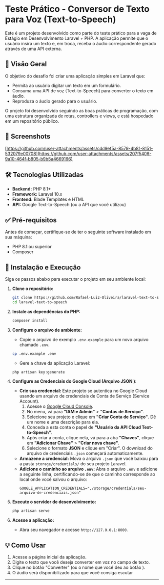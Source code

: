 # Teste Prático - Conversor de Texto para Voz (Text-to-Speech)

Este é um projeto desenvolvido como parte do teste prático para a vaga de Estágio em Desenvolvimento Laravel + PHP. A aplicação permite que o usuário insira um texto e, em troca, receba o áudio correspondente gerado através de uma API externa.

## 🎯 Visão Geral

O objetivo do desafio foi criar uma aplicação simples em Laravel que:
- Permita ao usuário digitar um texto em um formulário.
- Consuma uma API de voz (Text-to-Speech) para converter o texto em áudio.
- Reproduza o áudio gerado para o usuário.

O projeto foi desenvolvido seguindo as boas práticas de programação, com uma estrutura organizada de rotas, controllers e views, e está hospedado em um repositório público.

## 📸 Screenshots

[https://github.com/user-attachments/assets/cdd9ef5a-8579-4b81-8151-532079e00708](https://github.com/user-attachments/assets/207f5406-9a10-464f-b805-b9b5a4669166)


## 🛠️ Tecnologias Utilizadas

*   **Backend:** PHP 8.1+
*   **Framework:** Laravel 10.x
*   **Frontend:** Blade Templates e HTML
*   **API:** Google Text-to-Speech (ou a API que você utilizou)

## ✅ Pré-requisitos

Antes de começar, certifique-se de ter o seguinte software instalado em sua máquina:
*   PHP 8.1 ou superior
*   Composer


## 🚀 Instalação e Execução

Siga os passos abaixo para executar o projeto em seu ambiente local:

1.  **Clone o repositório:**
    ```bash
    git clone https://github.com/Rafael-Luiz-Oliveira/laravel-text-to-speech.git
    cd laravel-text-to-speech
    ```

2.  **Instale as dependências do PHP:**
    ```bash
    composer install
    ```

3.  **Configure o arquivo de ambiente:**
    *   Copie o arquivo de exemplo `.env.example` para um novo arquivo chamado `.env`.
    ```bash
    cp .env.example .env
    ```
    *   Gere a chave da aplicação Laravel:
    ```bash
    php artisan key:generate
    ```

4.  **Configure as Credenciais do Google Cloud (Arquivo JSON ):**
    *   **Crie sua credencial:** Este projeto se autentica no Google Cloud usando um arquivo de credenciais de Conta de Serviço (Service Account).
        1.  Acesse o [Google Cloud Console](https://console.cloud.google.com/ ).
        2.  No menu, vá para **"IAM e Admin"** > **"Contas de Serviço"**.
        3.  Selecione seu projeto e clique em **"Criar Conta de Serviço"**. Dê um nome e uma descrição para ela.
        4.  Conceda a esta conta o papel de **"Usuário da API Cloud Text-to-Speech"**.
        5.  Após criar a conta, clique nela, vá para a aba **"Chaves"**, clique em **"Adicionar Chave"** > **"Criar nova chave"**.
        6.  Selecione o formato **JSON** e clique em "Criar". O download do arquivo de credenciais `.json` começará automaticamente.
    *   **Armazene a credencial:** Mova o arquivo `.json` que você baixou para a pasta `storage/credentials/` do seu projeto Laravel.
    *   **Adicione o caminho ao arquivo `.env`:** Abra o arquivo `.env` e adicione a seguinte linha, certificando-se de que o caminho corresponde ao local onde você salvou o arquivo:
        ```env
        GOOGLE_APPLICATION_CREDENTIALS=",/storage/credentials/seu-arquivo-de-credenciais.json"

5.  **Execute o servidor de desenvolvimento:**
    ```bash
    php artisan serve
    ```

6.  **Acesse a aplicação:**
    *   Abra seu navegador e acesse `http://127.0.0.1:8000`.

## 💡 Como Usar

1.  Acesse a página inicial da aplicação.
2.  Digite o texto que você deseja converter em voz no campo de texto.
3.  Clique no botão "Converter" (ou o nome que você deu ao botão ).
4.  O áudio será disponibilizado para que você consiga escutar

---
